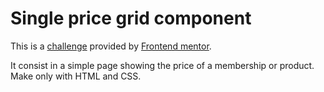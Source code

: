# Single price grid component

This is a [challenge](https://www.frontendmentor.io/challenges/single-price-grid-component-5ce41129d0ff452fec5abbbc) provided by [Frontend mentor](https://www.frontendmentor.io/).

It consist in a simple page showing the price of a membership or product. Make only with HTML and CSS.
